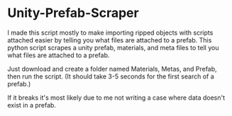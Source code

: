 # Unity-Prefab-Scraper

I made this script mostly to make importing ripped objects with scripts attached easier by telling you what files are attached to a prefab.
This python script scrapes a unity prefab, materials, and meta files to tell you what files are attached to a prefab.

Just download and create a folder named Materials, Metas, and Prefab, then run the script. (It should take 3-5 seconds for the first search of a prefab.)

If it breaks it's most likely due to me not writing a case where data doesn't exist in a prefab.
